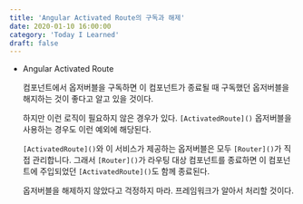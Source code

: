 ```yaml
---
title: 'Angular Activated Route의 구독과 해제'
date: 2020-01-10 16:00:00
category: 'Today I Learned'
draft: false
---
```


- Angular Activated Route

  컴포넌트에서 옵저버블을 구독하면 이 컴포넌트가 종료될 때 구독했던 옵저버블을 해지하는 것이 좋다고 알고 있을 것이다.

  하지만 이런 로직이 필요하지 않은 경우가 있다. `[ActivatedRoute]()` 옵저버블을 사용하는 경우도 이런 예외에 해당된다.

  `[ActivatedRoute]()`와 이 서비스가 제공하는 옵저버블은 모두 `[Router]()`가 직접 관리합니다. 그래서 `[Router]()`가 라우팅 대상 컴포넌트를 종료하면 이 컴포넌트에 주입되었던 `[ActivatedRoute]()`도 함께 종료된다.

  옵저버블을 해제하지 않았다고 걱정하지 마라. 프레임워크가 알아서 처리할 것이다.

